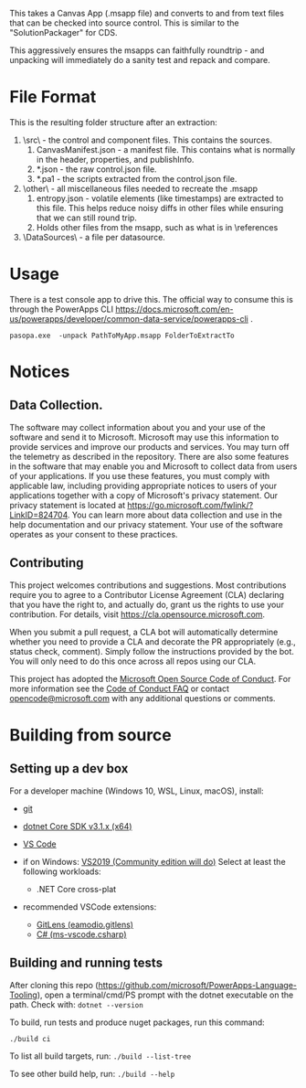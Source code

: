 
This takes a Canvas App (.msapp file) and converts to and from text files that can be checked into source control.
This is similar to the "SolutionPackager" for CDS.

This aggressively ensures the msapps can faithfully roundtrip - and unpacking will immediately do a sanity test and repack and compare.

# File Format

This is the resulting folder structure after an extraction:

1. \src\ - the control and component files. This contains the sources.
   1. CanvasManifest.json - a manifest file. This contains what is normally in the header, properties, and publishInfo.
   2. *.json - the raw control.json file.
   3. *.pa1 - the scripts extracted from the control.json file.
1. \other\ - all miscellaneous files needed to recreate the .msapp
   1. entropy.json - volatile elements (like timestamps) are extracted to this file. This helps reduce noisy diffs in other files while ensuring that we can still round trip.
   2. Holds other files from the msapp, such as what is in \references
1. \DataSources\ - a file per datasource.


# Usage
There is a test console app to drive this. The official way to consume this is through the PowerApps CLI https://docs.microsoft.com/en-us/powerapps/developer/common-data-service/powerapps-cli .

```
pasopa.exe  -unpack PathToMyApp.msapp FolderToExtractTo
```

# Notices 

## Data Collection.
The software may collect information about you and your use of the software and send it to Microsoft. Microsoft may use this information to provide services and improve our products and services. You may turn off the telemetry as described in the repository. There are also some features in the software that may enable you and Microsoft to collect data from users of your applications. If you use these features, you must comply with applicable law, including providing appropriate notices to users of your applications together with a copy of Microsoft's privacy statement. Our privacy statement is located at https://go.microsoft.com/fwlink/?LinkID=824704. You can learn more about data collection and use in the help documentation and our privacy statement. Your use of the software operates as your consent to these practices.

## Contributing

This project welcomes contributions and suggestions.  Most contributions require you to agree to a
Contributor License Agreement (CLA) declaring that you have the right to, and actually do, grant us
the rights to use your contribution. For details, visit https://cla.opensource.microsoft.com.

When you submit a pull request, a CLA bot will automatically determine whether you need to provide
a CLA and decorate the PR appropriately (e.g., status check, comment). Simply follow the instructions
provided by the bot. You will only need to do this once across all repos using our CLA.

This project has adopted the [Microsoft Open Source Code of Conduct](https://opensource.microsoft.com/codeofconduct/).
For more information see the [Code of Conduct FAQ](https://opensource.microsoft.com/codeofconduct/faq/) or
contact [opencode@microsoft.com](mailto:opencode@microsoft.com) with any additional questions or comments.

# Building from source

## Setting up a dev box

For a developer machine (Windows 10, WSL, Linux, macOS), install:

- [git](https://git-scm.com/downloads)
- [dotnet Core SDK v3.1.x (x64)](https://dotnet.microsoft.com/download/dotnet-core/3.1)
- [VS Code](https://code.visualstudio.com/Download)
- if on Windows: [VS2019 (Community edition will do)](https://visualstudio.microsoft.com/downloads/)
    Select at least the following workloads:
  - .NET Core cross-plat

- recommended VSCode extensions:
  - [GitLens (eamodio.gitlens)](https://github.com/eamodio/vscode-gitlens)
  - [C# (ms-vscode.csharp)](https://github.com/OmniSharp/omnisharp-vscode)

## Building and running tests

After cloning this repo (https://github.com/microsoft/PowerApps-Language-Tooling), open a terminal/cmd/PS prompt with the
dotnet executable on the path. Check with: ```dotnet --version ```

To build, run tests and produce nuget packages, run this command:

```bash
./build ci
```

To list all build targets, run: ```./build --list-tree```

To see other build help, run: ```./build --help```
